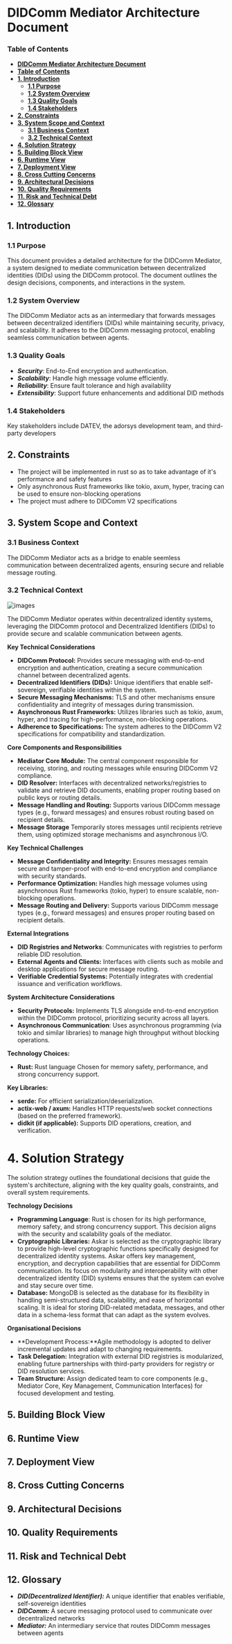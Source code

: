 # DIDComm Mediator Architecture Document

### **Table of Contents**
- [**DIDComm Mediator Architecture Document**](#didcomm-mediator-architecture-document)
- [**Table of Contents**](#table-of-contents)
- [**1. Introduction**](#1-introduction)
    - [**1.1 Purpose**](#11-purpose)
    - [**1.2 System Overview**](#12-system-overview)
    - [**1.3 Quality Goals**](#13-quality-goals)
    - [**1.4 Stakeholders**](#14-stakeholders)
- [**2. Constraints**](#2-constraints)
- [**3. System Scope and Context**](#3-system-scope-and-context)
    - [**3.1 Business Context**](#31-business-context)
    - [**3.2 Technical Context**](#32-technical-context)
- [**4. Solution Strategy**](#4-solution-strategy)
- [**5. Building Block View**](#5-building-block-view)
- [**6. Runtime View**](#6-runtime-view)
- [**7. Deployment View**](#7-deployment-view)
- [**8. Cross Cutting Concerns**](#8-cross-cutting-concerns)
- [**9. Architectural Decisions**](#9-architectural-decisions)
- [**10. Quality Requirements**](#10-quality-requirements)
- [**11. Risk and Technical Debt**](#11-risk-and-technical-debt)
- [**12. Glossary**](#12-glossary)

## 1. Introduction
### 1.1 Purpose
This document provides a detailed architecture for the DIDComm Mediator, a system designed to mediate communication between decentralized identities (DIDs) using the DIDComm protocol. The document outlines the design decisions, components, and interactions in the system.

### 1.2 System Overview
The DIDComm Mediator acts as an intermediary that forwards messages between decentralized identifiers (DIDs) while maintaining security, privacy, and scalability. It adheres to the DIDComm messaging protocol, enabling seamless communication between agents.

### 1.3 Quality Goals
- ***Security***: End-to-End encryption and authentication.
- ***Scalability***: Handle high message volume efficiently.
- ***Reliability***: Ensure fault tolerance and high availability
- ***Extensibility***: Support future enhancements and additional DID methods

### 1.4 Stakeholders
Key stakeholders include DATEV, the adorsys development team, and third-party developers

## 2. Constraints
- The project will be implemented in rust so as to take advantage of it's performance and safety features
- Only asynchronous Rust frameworks like tokio, axum, hyper, tracing can be used to ensure non-blocking operations
- The project must adhere to DIDComm V2 specifications

## 3. System Scope and Context
### 3.1 Business Context
The DIDComm Mediator acts as a bridge to enable seemless communication between decentralized agents, ensuring secure and reliable message routing.

### 3.2 Technical Context
![images](work-flow.png)

The DIDComm Mediator operates within decentralized identity systems, leveraging the DIDComm protocol and Decentralized Identifiers (DIDs) to provide secure and scalable communication between agents.

**Key Technical Considerations**
- **DIDComm Protocol:** Provides secure messaging with end-to-end encryption and authentication, creating a secure communication channel between decentralized agents.
- **Decentralized Identifiers (DIDs):** Unique identifiers that enable self-sovereign, verifiable identities within the system.
- **Secure Messaging Mechanisms:** TLS and other mechanisms ensure confidentiality and integrity of messages during transmission.
- **Asynchronous Rust Frameworks:** Utilizes libraries such as tokio, axum, hyper, and tracing for high-performance, non-blocking operations.
- **Adherence to Specifications:** The system adheres to the DIDComm V2 specifications for compatibility and standardization.

**Core Components and Responsibilities**
- **Mediator Core Module:** The central component responsible for receiving, storing, and routing messages while ensuring DIDComm V2 compliance.
- **DID Resolver:** Interfaces with decentralized networks/registries to validate and retrieve DID documents, enabling proper routing based on public keys or routing details.
- **Message Handling and Routing:** Supports various DIDComm message types (e.g., forward messages) and ensures robust routing based on recipient details.
- **Message Storage** Temporarily stores messages until recipients retrieve them, using optimized storage mechanisms and asynchronous I/O.

**Key Technical Challenges**
- **Message Confidentiality and Integrity:** Ensures messages remain secure and tamper-proof with end-to-end encryption and compliance with security standards.
- **Performance Optimization:** Handles high message volumes using asynchronous Rust frameworks (tokio, hyper) to ensure scalable, non-blocking operations.
- **Message Routing and Delivery:** Supports various DIDComm message types (e.g., forward messages) and ensures proper routing based on recipient details.

**External Integrations**
- **DID Registries and Networks**: Communicates with registries to perform reliable DID resolution.
- **External Agents and Clients:** Interfaces with clients such as mobile and desktop applications for secure message routing.
- **Verifiable Credential Systems:** Potentially integrates with credential issuance and verification workflows.

**System Architecture Considerations**
- **Security Protocols:** Implements TLS alongside end-to-end encryption within the DIDComm protocol, prioritizing security across all layers.
- **Asynchronous Communication**: Uses asynchronous programming (via tokio and similar libraries) to manage high throughput without blocking operations.

**Technology Choices:**
- **Rust:** Rust language Chosen for memory safety, performance, and strong concurrency support.

**Key Libraries:**
- **serde:** For efficient serialization/deserialization.
- **actix-web / axum:** Handles HTTP requests/web socket connections (based on the preferred framework).
- **didkit (if applicable):** Supports DID operations, creation, and verification.

# 4. Solution Strategy
The solution strategy outlines the foundational decisions that guide the system's architecture, aligning with the key quality goals, constraints, and overall system requirements.

**Technology Decisions**
- **Programming Language**: Rust is chosen for its high performance, memory safety, and strong concurrency support. This decision aligns with the security and scalability goals of the mediator.
- **Cryptographic Libraries:** Askar is selected as the cryptographic library to provide high-level cryptographic functions specifically designed for decentralized identity systems. Askar offers key management, encryption, and decryption capabilities that are essential for DIDComm communication. Its focus on modularity and interoperability with other decentralized identity (DID) systems ensures that the system can evolve and stay secure over time.
- **Database:** MongoDB is selected as the database for its flexibility in handling semi-structured data, scalability, and ease of horizontal scaling. It is ideal for storing DID-related metadata, messages, and other data in a schema-less format that can adapt as the system evolves.

**Organisational Decisions**
- **Development Process:**Agile methodology is adopted to deliver incremental updates and adapt to changing requirements.
- **Task Delegation:** Integration with external DID registries is modularized, enabling future partnerships with third-party providers for registry or DID resolution services.
- **Team Structure:** Assign dedicated team to core components (e.g., Mediator Core, Key Management, Communication Interfaces) for focused development and testing.


## 5. Building Block View

## 6. Runtime View

## 7. Deployment View

## 8. Cross Cutting Concerns

## 9. Architectural Decisions

## 10. Quality Requirements

## 11. Risk and Technical Debt

## 12. Glossary
- ***DID(Decentralized Identifier):*** A unique identifier that enables verifiable, self-sovereign identities
- ***DIDComm:*** A secure messaging protocol used to communicate over decentralized networks
- ***Mediator:*** An intermediary service that routes DIDComm messages between agents
